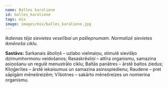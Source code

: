 ```yaml
---
name: Balles karaliene
id: balles_karaliene
tags: mix
image: images/mix/balles_karaliene.jpg
---
```

*Ikdienas tēja sievietes veselībai un pašlepnumam. Normalizē sievietes ikmēneša ciklu.*

**Sastāvs:**
Sarkanais āboliņš – uzlabo vielmaiņu, stimulē sievišķo dzimumhormonu veidošanos;
Rasaskrēsliņi – attīra organismu, samazina asiņošanu un regulē menustrālo ciklu;
Baltās panātres – ārstē baltos ziedus;
Kliņģerītes – ārstē iekaisumus un samazina asinsspiedienu;
Raudene – pret sāpīgām mēnešreizēm;
Vībotnes – sakārto mēnešreizes un nomierina organismu.